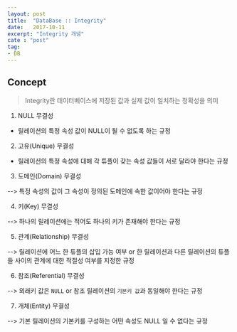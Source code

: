 ```yaml
---
layout: post
title:  "DataBase :: Integrity"
date:   2017-10-11
excerpt: "Integrity 개념"
cate : "post"
tag:
- DB
---
```


## Concept

> Integrity란 데이터베이스에 저장된 값과 실제 값이 일치하는 정확성을 의미

1. NULL 무결성

* 릴레이션의 특정 속성 값이 NULL이 될 수 없도록 하는 규정

2. 고유(Unique) 무결성
* 릴레이션의 특정 속성에 대해 각 튜플이 갖는 속성 값들이 서로 달라야 한다는 규정

3. 도메인(Domain) 무결성

--> 특정 속성의 값이 그 속성이 정의된 도메인에 속한 값이어야 한다는 규정

4. 키(Key) 무결성

--> 하나의 릴레이션에는 적어도 하나의 키가 존재해야 한다는 규정

5. 관계(Relationship) 무결성

--> 릴레이션에 어느 한 튜플의 삽입 가능 여부 or 한 릴레이션과 다른 릴레이션의 튜플들 사이의 관계에 대한 적절성 여부를 지정한 규정

6. 참조(Referential) 무결성

--> 외래키 값은 `NULL` or 참조 릴레이션의 `기본키 값`과 동일해야 한다는 규정

7. 개체(Entity) 무결성

--> 기본 릴레이션의 기본키를 구성하는 어떤 속성도 NULL 일 수 없다는 규정




